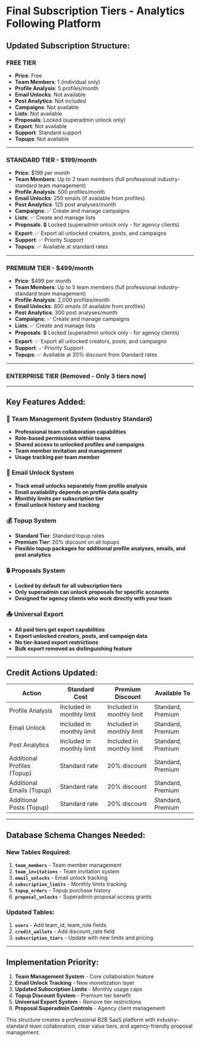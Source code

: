 # Final Subscription Tiers - Analytics Following Platform

## Updated Subscription Structure:

### **FREE TIER** 
- **Price**: Free
- **Team Members**: 1 (individual only)
- **Profile Analysis**: 5 profiles/month
- **Email Unlocks**: Not available
- **Post Analytics**: Not included
- **Campaigns**: Not available
- **Lists**: Not available
- **Proposals**: Locked (superadmin unlock only)
- **Export**: Not available
- **Support**: Standard support
- **Topups**: Not available

---

### **STANDARD TIER - $199/month**
- **Price**: $199 per month
- **Team Members**: Up to 2 team members (full professional industry-standard team management)
- **Profile Analysis**: 500 profiles/month
- **Email Unlocks**: 250 emails (if available from profiles)
- **Post Analytics**: 125 post analyses/month
- **Campaigns**: ✅ Create and manage campaigns
- **Lists**: ✅ Create and manage lists
- **Proposals**: 🔒 Locked (superadmin unlock only - for agency clients)
- **Export**: ✅ Export all unlocked creators, posts, and campaigns
- **Support**: ✅ Priority Support
- **Topups**: ✅ Available at standard rates

---

### **PREMIUM TIER - $499/month**
- **Price**: $499 per month  
- **Team Members**: Up to 5 team members (full professional industry-standard team management)
- **Profile Analysis**: 2,000 profiles/month
- **Email Unlocks**: 800 emails (if available from profiles)
- **Post Analytics**: 300 post analyses/month
- **Campaigns**: ✅ Create and manage campaigns
- **Lists**: ✅ Create and manage lists
- **Proposals**: 🔒 Locked (superadmin unlock only - for agency clients)
- **Export**: ✅ Export all unlocked creators, posts, and campaigns
- **Support**: ✅ Priority Support
- **Topups**: ✅ Available at 20% discount from Standard rates

---

### **ENTERPRISE TIER** (Removed - Only 3 tiers now)

---

## Key Features Added:

### 🏢 **Team Management System** (Industry Standard)
- **Professional team collaboration capabilities**
- **Role-based permissions within teams**
- **Shared access to unlocked profiles and campaigns**
- **Team member invitation and management**
- **Usage tracking per team member**

### 📧 **Email Unlock System**
- **Track email unlocks separately from profile analysis**
- **Email availability depends on profile data quality**
- **Monthly limits per subscription tier**
- **Email unlock history and tracking**

### 💰 **Topup System**
- **Standard Tier**: Standard topup rates
- **Premium Tier**: 20% discount on all topups
- **Flexible topup packages for additional profile analyses, emails, and post analytics**

### 🔒 **Proposals System**
- **Locked by default for all subscription tiers**
- **Only superadmin can unlock proposals for specific accounts**
- **Designed for agency clients who work directly with your team**

### 📤 **Universal Export**
- **All paid tiers get export capabilities**
- **Export unlocked creators, posts, and campaign data**
- **No tier-based export restrictions**
- **Bulk export removed as distinguishing feature**

---

## Credit Actions Updated:

| Action | Standard Cost | Premium Discount | Available To |
|--------|---------------|------------------|--------------|
| Profile Analysis | Included in monthly limit | Included in monthly limit | Standard, Premium |
| Email Unlock | Included in monthly limit | Included in monthly limit | Standard, Premium |
| Post Analytics | Included in monthly limit | Included in monthly limit | Standard, Premium |
| Additional Profiles (Topup) | Standard rate | 20% discount | Standard, Premium |
| Additional Emails (Topup) | Standard rate | 20% discount | Standard, Premium |
| Additional Posts (Topup) | Standard rate | 20% discount | Standard, Premium |

---

## Database Schema Changes Needed:

### New Tables Required:

1. **`team_members`** - Team member management
2. **`team_invitations`** - Team invitation system  
3. **`email_unlocks`** - Email unlock tracking
4. **`subscription_limits`** - Monthly limits tracking
5. **`topup_orders`** - Topup purchase history
6. **`proposal_unlocks`** - Superadmin proposal access grants

### Updated Tables:

1. **`users`** - Add team_id, team_role fields
2. **`credit_wallets`** - Add discount_rate field
3. **`subscription_tiers`** - Update with new limits and pricing

---

## Implementation Priority:

1. **Team Management System** - Core collaboration feature
2. **Email Unlock Tracking** - New monetization layer
3. **Updated Subscription Limits** - Monthly usage caps
4. **Topup Discount System** - Premium tier benefit
5. **Universal Export System** - Remove tier restrictions
6. **Proposal Superadmin Controls** - Agency client management

This structure creates a professional B2B SaaS platform with industry-standard team collaboration, clear value tiers, and agency-friendly proposal management.